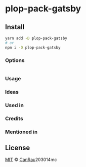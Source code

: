 # plop-pack-gatsby

## Install

```bash
yarn add -D plop-pack-gatsby
# or
npm i -D plop-pack-gatsby
```

### Options

```js
```

### Usage

### Ideas

### Used in

### Credits

### Mentioned in

## License

[MIT](/license) © [CanRau](https://www.canrau.com/)203014mc
